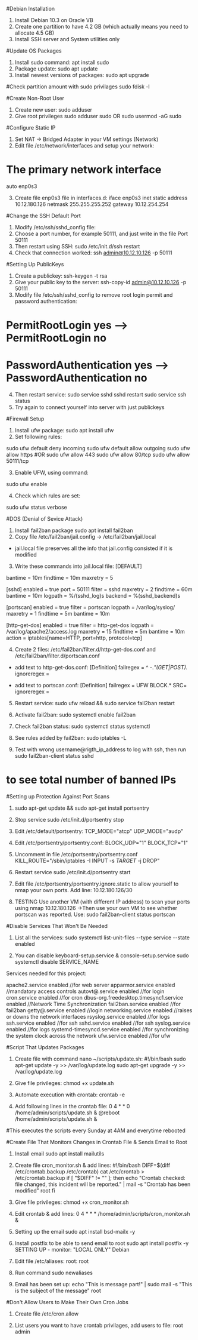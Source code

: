#Debian Installation
1. Install Debian 10.3 on Oracle VB
2. Create one partition to have 4.2 GB (which actually means you need to allocate 4.5 GB)
3. Install SSH server and System utilities only

#Update OS Packages
1. Install sudo command: apt install sudo
2. Package update: sudo apt update
3. Install newest versions of packages: sudo apt upgrade

#Check partition amount with sudo privilages
sudo fdisk -l

#Create Non-Root User
1. Create new user: sudo adduser <login>
2. Give root privileges sudo adduser <login> sudo OR sudo usermod -aG sudo <login>

#Configure Static IP
1. Set NAT -> Bridged Adapter in your VM settings (Network)
2. Edit file /etc/network/interfaces and setup your network:

# The primary network interface
auto enp0s3

3. Create file enp0s3 file in interfaces.d:
iface enp0s3 inet static
	  address 10.12.180.126
	  netmask 255.255.255.252
	  gateway 10.12.254.254

#Change the SSH Default Port
1. Modify /etc/ssh/sshd_config file:
2. Choose a port number, for example 50111, and just write in the file Port 50111
3. Then restart using SSH: sudo /etc/init.d/ssh restart
4. Check that connection worked: ssh admin@10.12.10.126 -p 50111

#Setting Up PublicKeys
1. Create a publickey: ssh-keygen -t rsa
2. Give your public key to the server: ssh-copy-id admin@10.12.10.126 -p 50111
3. Modify file /etc/ssh/sshd_config to remove root login permit and password authentication:
# PermitRootLogin yes --> PermitRootLogin no
# PasswordAuthentication yes --> PasswordAuthentication no
4. Then restart service:
sudo service sshd sshd restart
sudo service ssh status 
5. Try again to connect yourself into server with just publickeys

#Firewall Setup
1. Install ufw package: sudo apt install ufw
2. Set following rules:

sudo ufw default deny incoming
sudo ufw default allow outgoing
sudo ufw allow https #OR sudo ufw allow 443
sudo ufw allow 80/tcp
sudo ufw allow 50111/tcp

3. Enable UFW, using command:

sudo ufw enable

4. Check which rules are set:

sudo ufw status verbose

#DOS (Denial of Sevice Attack)
1. Install fail2ban package
sudo apt install fail2ban
2. Copy file /etc/fail2ban/jail.config -> /etc/fail2ban/jail.local
- jail.local file preserves all the info that jail.config consisted if it is modified
3. Write these commands into jail.local file:
[DEFAULT]

bantime = 10m
findtime = 10m
maxretry = 5

[sshd]
enabled = true
port = 50111
filter = sshd
maxretry = 2
findtime = 60m
bantime = 10m
logpath = %/(sshd_log)s
backend = %(sshd_backend)s

[portscan]
enabled = true
filter = portscan
logpath = /var/log/syslog/
maxretry = 1
findtime = 5m
bantime = 10m

[http-get-dos]
enabled = true
filter = http-get-dos
logpath = /var/log/apache2/access.log
maxretry = 15
findtime = 5m
bantime = 10m
action = iptables[name=HTTP, port=http, protocol=tcp]

4. Create 2 files: /etc/fail2ban/filter.d/http-get-dos.conf and /etc/fail2ban/filter.d/portscan.conf
- add text to http-get-dos.conf:
[Definition]
failregex = ^<HOST> -.*"(GET|POST).*
ignoreregex =

- add text to portscan.conf:
[Definition]
failregex = UFW BLOCK.* SRC=<HOST>
ignoreregex =

5. Restart service:
sudo ufw reload && sudo service fail2ban restart

6. Activate fail2ban:
sudo systemctl enable fail2ban

7. Check fail2ban status:
sudo systemctl status systemctl

8. See rules added by fail2ban:
sudo iptables -L

9. Test with wrong username@rigth_ip_address to log with ssh, then run
sudo fail2ban-client status sshd
# to see total number of banned IPs

#Setting up Protection Against Port Scans

1. sudo apt-get update && sudo apt-get install portsentry

2. Stop service
sudo /etc/init.d/portsentry stop

3. Edit /etc/default/portsentry:
TCP_MODE="atcp"
UDP_MODE="audp"

4. Edit /etc/portsentry/portsentry.conf:
BLOCK_UDP="1"
BLOCK_TCP="1"

5. Uncomment in file /etc/portsentry/portsentry.conf
KILL_ROUTE="/sbin/iptables -I INPUT -s $TARGET$ -j DROP"

6. Restart service
sudo /etc/init.d/portsentry start

7. Edit file /etc/portsentry/portsentry.ignore.static to allow yourself to nmap your own ports. Add line:
10.12.180.126/30


8. TESTING
Use another VM (with different IP address) to scan your ports using
nmap 10.12.180.126
->Then use your own VM to see whether portscan was reported. Use:
sudo fail2ban-client status portscan

#Disable Services That Won't Be Needed

1. List all the services:
sudo systemctl list-unit-files --type service --state enabled

2. You can disable keyboard-setup.service & console-setup.service
sudo systemctl disable SERVICE_NAME

Services needed for this project:

apache2.service                        enabled //for web server
apparmor.service                       enabled //mandatory access controls
autovt@.service                        enabled //for login
cron.service                           enabled //for cron
dbus-org.freedesktop.timesync1.service enabled //Network Time Synchronization
fail2ban.service                       enabled //for fail2ban
getty@.service                         enabled //login
networking.service                     enabled //raises or downs the network interfaces
rsyslog.service                        enabled //for logs
ssh.service                            enabled //for ssh
sshd.service                           enabled //for ssh
syslog.service                         enabled //for logs
systemd-timesyncd.service              enabled //for synchronizing the system clock across the network
ufw.service                            enabled //for ufw

#Script That Updates Packages

1. Create file with command nano ~/scripts/update.sh:
#!/bin/bash
sudo apt-get update -y >> /var/log/update.log
sudo apt-get upgrade -y >> /var/log/update.log

2. Give file privileges:
chmod +x update.sh

3. Automate execution with crontab:
crontab -e

4. Add following lines in the crontab file:
0 4 * * 0 /home/admin/scripts/update.sh &
@reboot /home/admin/scripts/update.sh &

#This executes the scripts every Sunday at 4AM and everytime rebooted

#Create File That Monitors Changes in Crontab File & Sends Email to Root

1. Install email
sudo apt install mailutils

2. Create file cron_monitor.sh & add lines:
#!/bin/bash
DIFF=$(diff /etc/crontab.backup /etc/crontab)
cat /etc/crontab > /etc/crontab.backup
if [ "$DIFF" != "" ]; then
    echo "Crontab checked: file changed, this incident will be reported." | mail -s "Crontab has been modified" root
fi

3. Give file privileges:
chmod +x cron_monitor.sh

4. Edit crontab & add lines:
0 4 * * * /home/admin/scripts/cron_monitor.sh &

5. Setting up the email
sudo apt install bsd-mailx -y

6. Install postfix to be able to send email to root
sudo apt install postfix -y
SETTING UP - monitor:
"LOCAL ONLY"
Debian

7. Edit file /etc/aliases:
root: root

8. Run command
sudo newaliases

9. Email has been set up:
echo "This is message part!" | sudo mail -s "This is the subject of the message" root

#Don't Allow Users to Make Their Own Cron Jobs

1. Create file /etc/cron.allow

2. List users you want to have crontab privilages, add users to file:
root
admin
